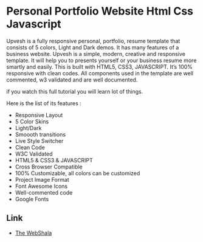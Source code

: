# Personal Portfolio Website Html Css Javascript

Upvesh is a  fully responsive personal, portfolio, resume template that consists of 5 colors, Light and Dark demos. It has many features of a business website. Upvesh is a simple, modern, creative and responsive template. It will help you to presents yourself or your business resume more smartly and easily. This is built with HTML5, CSS3, JAVASCRIPT. It’s 100% responsive with clean codes. All components used in the template are well commented, w3 validated and are well documented. 

if you watch this full tutorial you will learn lot of things.

Here is the list of its features :
- Responsive Layout
- 5 Color Skins
- Light/Dark
- Smoooth transitions
- Live Style Switcher
- Clean Code
- W3C Validated
- HTML5 & CSS3 & JAVASCRIPT
- Cross Browser Compatible
- 100% Customizable, all colors can be customized
- Project Image Format
- Font Awesome Icons
- Well-commented code
- Google Fonts

## Link
- [The WebShala](https://www.youtube.com/watch?v=ONqgNVWJ-Dw)
